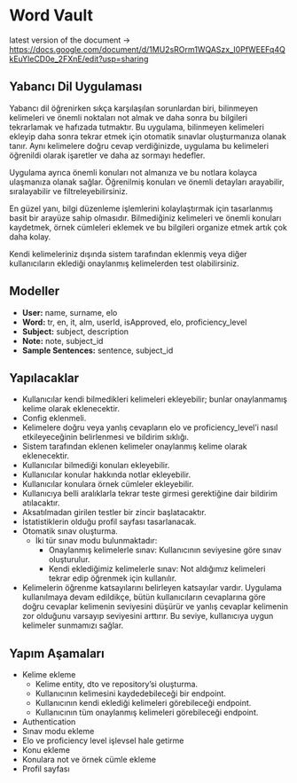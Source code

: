 # Word Vault
latest version of the document -> https://docs.google.com/document/d/1MU2sROrm1WQASzx_I0PfWEEFq4QkEuYleCD0e_2FXnE/edit?usp=sharing
## Yabancı Dil Uygulaması

Yabancı dil öğrenirken sıkça karşılaşılan sorunlardan biri, bilinmeyen kelimeleri ve önemli noktaları not almak ve daha sonra bu bilgileri tekrarlamak ve hafızada tutmaktır. Bu uygulama, bilinmeyen kelimeleri ekleyip daha sonra tekrar etmek için otomatik sınavlar oluşturmanıza olanak tanır. Aynı kelimelere doğru cevap verdiğinizde, uygulama bu kelimeleri öğrenildi olarak işaretler ve daha az sormayı hedefler.

Uygulama ayrıca önemli konuları not almanıza ve bu notlara kolayca ulaşmanıza olanak sağlar. Öğrenilmiş konuları ve önemli detayları arayabilir, sıralayabilir ve filtreleyebilirsiniz.

En güzel yanı, bilgi düzenleme işlemlerini kolaylaştırmak için tasarlanmış basit bir arayüze sahip olmasıdır. Bilmediğiniz kelimeleri ve önemli konuları kaydetmek, örnek cümleleri eklemek ve bu bilgileri organize etmek artık çok daha kolay.

Kendi kelimeleriniz dışında sistem tarafından eklenmiş veya diğer kullanıcıların eklediği onaylanmış kelimelerden test olabilirsiniz.

## Modeller

- **User:** name, surname, elo
- **Word:** tr, en, it, alm, userId, isApproved, elo, proficiency_level
- **Subject:** subject, description
- **Note:** note, subject_id
- **Sample Sentences:** sentence, subject_id

## Yapılacaklar

- Kullanıcılar kendi bilmedikleri kelimeleri ekleyebilir; bunlar onaylanmamış kelime olarak eklenecektir.
- Config eklenmeli.
- Kelimelere doğru veya yanlış cevapların elo ve proficiency_level’i nasıl etkileyeceğinin belirlenmesi ve bildirim sıklığı.
- Sistem tarafından eklenen kelimeler onaylanmış kelime olarak eklenecektir.
- Kullanıcılar bilmediği konuları ekleyebilir.
- Kullanıcılar konular hakkında notlar ekleyebilir.
- Kullanıcılar konulara örnek cümleler ekleyebilir.
- Kullanıcıya belli aralıklarla tekrar teste girmesi gerektiğine dair bildirim atılacaktır.
- Aksatılmadan girilen testler bir zincir başlatacaktır.
- İstatistiklerin olduğu profil sayfası tasarlanacak.
- Otomatik sınav oluşturma.
  - İki tür sınav modu bulunmaktadır:
    - Onaylanmış kelimelerle sınav: Kullanıcının seviyesine göre sınav oluşturulur.
    - Kendi eklediğimiz kelimelerle sınav: Not aldığımız kelimeleri tekrar edip öğrenmek için kullanılır.
- Kelimelerin öğrenme katsayılarını belirleyen katsayılar vardır. Uygulama kullanılmaya devam edildikçe, bütün kullanıcıların cevaplarına göre doğru cevaplar kelimenin seviyesini düşürür ve yanlış cevaplar kelimenin zor olduğunu varsayıp seviyesini arttırır. Bu seviye, kullanıcıya uygun kelimeler sunmamızı sağlar.

## Yapım Aşamaları

- Kelime ekleme
  - Kelime entity, dto ve repository’si oluşturma.
  - Kullanıcının kelimesini kaydedebileceği bir endpoint.
  - Kullanıcının kendi eklediği kelimeleri görebileceği endpoint.
  - Kullanıcının tüm onaylanmış kelimeleri görebileceği endpoint.
- Authentication
- Sınav modu ekleme
- Elo ve proficiency level işlevsel hale getirme
- Konu ekleme
- Konulara not ve örnek cümle ekleme
- Profil sayfası

